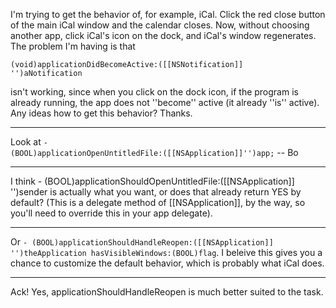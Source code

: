I'm trying to get the behavior of, for example, iCal.  Click the red close button of the main iCal window and the calendar closes.  Now, without choosing another app, click iCal's icon on the dock, and iCal's window regenerates.  The problem I'm having is that 

 <code>(void)applicationDidBecomeActive:([[NSNotification]] '')aNotification</code>

isn't working, since when you click on the dock icon, if the program is already running, the app does not ''become'' active (it already ''is'' active).  Any ideas how to get this behavior?  Thanks.

----

Look at <code>- (BOOL)applicationOpenUntitledFile:([[NSApplication]]'')app;</code>  -- Bo

----

I think - (BOOL)applicationShouldOpenUntitledFile:([[NSApplication]] '')sender is actually what you want, or does that already return YES by default? (This is a delegate method of [[NSApplication]], by the way, so you'll need to override this in your app delegate).

----

Or <code>- (BOOL)applicationShouldHandleReopen:([[NSApplication]] '')theApplication hasVisibleWindows:(BOOL)flag</code>. I beleive this gives you a chance to customize the default behavior, which is probably what iCal does.

----

Ack! Yes, applicationShouldHandleReopen is much better suited to the task.